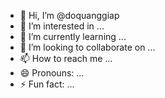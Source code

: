 - 👋 Hi, I’m @doquanggiap
- 👀 I’m interested in ...
- 🌱 I’m currently learning ...
- 💞️ I’m looking to collaborate on ...
- 📫 How to reach me ...
- 😄 Pronouns: ...
- ⚡ Fun fact: ...

<!---
doquanggiap/doquanggiap is a ✨ special ✨ repository because its `README.md` (this file) appears on your GitHub profile.
You can click the Preview link to take a look at your changes.
--->
